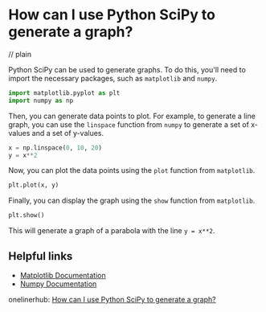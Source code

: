 # How can I use Python SciPy to generate a graph?
// plain

Python SciPy can be used to generate graphs. To do this, you'll need to import the necessary packages, such as `matplotlib` and `numpy`.

```python
import matplotlib.pyplot as plt
import numpy as np
```

Then, you can generate data points to plot. For example, to generate a line graph, you can use the `linspace` function from `numpy` to generate a set of x-values and a set of y-values.

```python
x = np.linspace(0, 10, 20)
y = x**2
```

Now, you can plot the data points using the `plot` function from `matplotlib`.

```python
plt.plot(x, y)
```

Finally, you can display the graph using the `show` function from `matplotlib`.

```python
plt.show()
```

This will generate a graph of a parabola with the line `y = x**2`.

## Helpful links
- [Matplotlib Documentation](https://matplotlib.org/3.2.1/contents.html)
- [Numpy Documentation](https://numpy.org/doc/stable/)

onelinerhub: [How can I use Python SciPy to generate a graph?](https://onelinerhub.com/python-scipy/how-can-i-use-python-scipy-to-generate-a-graph)